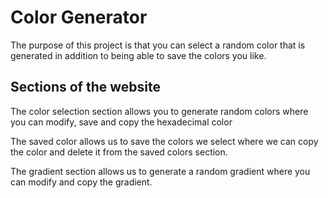 # Color Generator

The purpose of this project is that you can select a random color that is generated in addition to being able to save the colors you like.

## Sections of the website

The color selection section allows you to generate random colors where
you can modify, save and copy the hexadecimal color

The saved color allows us to save the colors we select where we can copy the color and delete it from the saved colors section.

The gradient section allows us to generate a random gradient where you
can modify and copy the gradient.
